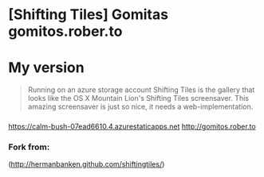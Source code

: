 [Shifting Tiles] Gomitas gomitos.rober.to
=============
# My version
> Running on an azure storage account
> Shifting Tiles is the gallery that looks like the OS X Mountain Lion's Shifting Tiles screensaver. This amazing screensaver is just so nice, it needs a web-implementation.
###
https://calm-bush-07ead6610.4.azurestaticapps.net
http://gomitos.rober.to
### Fork from:

(http://hermanbanken.github.com/shiftingtiles/)

